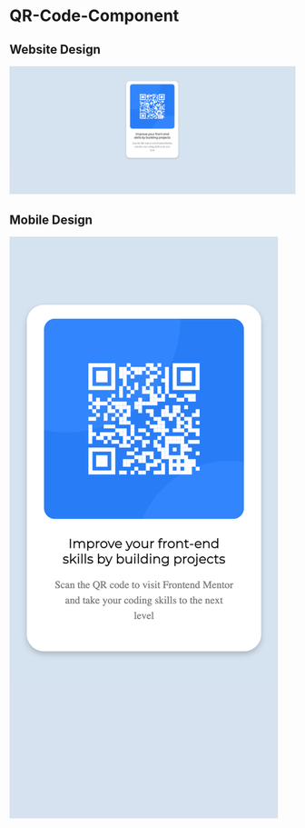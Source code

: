 # QR-Code-Component

## Website Design
![](https://github.com/batincaylak/QR-Code-Component/blob/main/QR-Code-Component/design/desktop-design.png)

## Mobile Design
![](https://github.com/batincaylak/QR-Code-Component/blob/main/QR-Code-Component/design/mobile-design.png)
